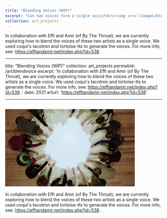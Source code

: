 ```yaml
---
title: "Blending Voices (WIP)"
excerpt: "Can two voices form a single voice?<br/><img src='/images/blending_voices.png'>"
collection: art_projects
---
```


In collaboration with Effi and Amir (of By The Throat), we are currently exploring how to blend the voices of these two artists as a single voice. We used coqui's tacotron and tortoise-tts to generate the voices. For more info, see: https://effiandamir.net/index.php?id=538 . 

---
title: "Blending Voices (WIP)"
collection: art_projects
permalink: /art/blendvoice
excerpt: 'In collaboration with Effi and Amir (of By The Throat), we are currently exploring how to blend the voices of these two artists as a single voice. We used coqui's tacotron and tortoise-tts to generate the voices. For more info, see: https://effiandamir.net/index.php?id=538 .'
date: 2021
arturl: 'https://effiandamir.net/index.php?id=538'

---
<br/><img src='/images/blending_voices.png'>

In collaboration with Effi and Amir (of By The Throat), we are currently exploring how to blend the voices of these two artists as a single voice. We used coqui's tacotron and tortoise-tts to generate the voices. For more info, see: https://effiandamir.net/index.php?id=538 .

